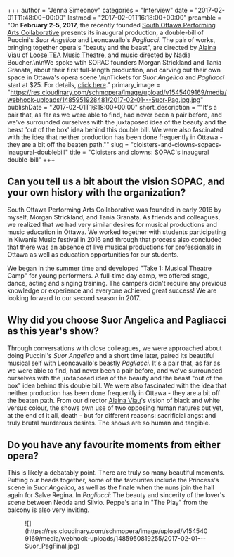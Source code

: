 +++
author = "Jenna Simeonov"
categories = "Interview"
date = "2017-02-01T11:48:00+00:00"
lastmod = "2017-02-01T16:18:00+00:00"
preamble = "On **February 2-5, 2017,** the recently founded [South Ottawa Performing Arts Collaborative](http://sopac.weebly.com/) presents its inaugural production, a double-bill of Puccini's *Suor Angelica* and Leoncavallo's *Pagliacci*. The pair of works, bringing together opera's \"beauty and the beast\", are directed by [Alaina Viau](/scene/people/alaina-viau/) of [Loose TEA Music Theatre](/scene/companies/loose-tea-music-theatre/), and music directed by Nadia Boucher.\n\nWe spoke wtih SOPAC founders Morgan Strickland and Tania Granata, about their first full-length production, and carving out their own space in Ottawa's opera scene.\n\nTickets for *Suor Angelica* and *Pagliacci* start at $25. For details, [click here](https://www.eventbrite.ca/e/south-ottawa-performing-arts-collaborative-presents-suor-angelica-pagliacci-tickets-28456884307?aff=es2)."
primary_image = "https://res.cloudinary.com/schmopera/image/upload/v1545409169/media/webhook-uploads/1485951928481/2017-02-01---Suor-Pag.jpg.jpg"
publishDate = "2017-02-01T16:18:00+00:00"
short_description = "&quot;It&#039;s a pair that, as far as we were able to find, had never been a pair before, and we&#039;ve surrounded ourselves with the juxtaposed idea of the beauty and the beast &#039;out of the box&#039; idea behind this double bill. We were also fascinated with the idea that neither production has been done frequently in Ottawa - they are a bit off the beaten path.&quot;"
slug = "cloisters-and-clowns-sopacs-inaugural-doublebill"
title = "Cloisters and clowns: SOPAC&#039;s inaugural double-bill"
+++

## Can you tell us a bit about the vision SOPAC, and your own history with the organization?

South Ottawa Performing Arts Collaborative was founded in early 2016 by myself, Morgan Strickland, and Tania Granata. As friends and colleagues, we realized that we had very similar desires for musical productions and music education in Ottawa. We worked together with students participating in Kiwanis Music festival in 2016 and through that process also concluded that there was an absence of live musical productions for professionals in Ottawa as well as education opportunities for our students.

We began in the summer time and developed "Take 1: Musical Theatre Camp" for young performers. A full-time day camp, we offered stage, dance, acting and singing training. The campers didn't require any previous knowledge or experience and everyone achieved great success! We are looking forward to our second season in 2017. 

## Why did you choose Suor Angelica and Pagliacci as this year's show?

Through conversations with close colleagues, we were approached about doing Puccini's *Suor Angelica* and a short time later, paired its beautiful musical self with Leoncavallo's beastly *Pagliacci*. It's a pair that, as far as we were able to find, had never been a pair before, and we've surrounded ourselves with the juxtaposed idea of the beauty and the beast "out of the box" idea behind this double bill. We were also fascinated with the idea that neither production has been done frequently in Ottawa - they are a bit off the beaten path. From our director [Alaina Viau](/scene/people/alaina-viau/)'s vision of black and white versus colour, the shows own use of two opposing human natures but yet, at the end of it all, death - but for different reasons: sacrificial angst and truly brutal murderous desires. The shows are so human and tangible. 

## Do you have any favourite moments from either opera?

This is likely a debatably point.   There are truly so many beautiful moments. 
Putting our heads together, some of the favourites include the Princess's scene in *Suor Angelica*, as well as the finale when the nuns join the hall again for Salve Regina. In *Pagliacci*: The beauty and sincerity of the lover's scene between Nedda and Silvio. Peppe's aria in "The Play" from the balcony is also very inviting. 

<figure data-type="image">
![](https://res.cloudinary.com/schmopera/image/upload/v1545409169/media/webhook-uploads/1485950819255/2017-02-01---Suor_PagFinal.jpg)
</figure>
